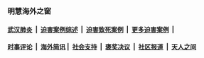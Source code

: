 
### 明慧海外之窗

####  [武汉肺炎](indexes/365.md?t=02220600) &nbsp;|&nbsp;  [迫害案例综述](indexes/328.md?t=02220600) &nbsp;|&nbsp; [迫害致死案例](indexes/277.md?t=02220600)  &nbsp;|&nbsp; [更多迫害案例](indexes/81.md?t=02220600)  &nbsp;|&nbsp; 
####  [时事评论](indexes/19.md?t=02220600) &nbsp;|&nbsp; [海外简讯](indexes/245.md?t=02220600)&nbsp;|&nbsp;  [社会支持](indexes/140.md?t=02220600) &nbsp;|&nbsp; [褒奖决议](indexes/282.md?t=02220600) &nbsp;|&nbsp; [社区报道](indexes/91.md?t=02220600)  &nbsp;|&nbsp; [天人之间](indexes/78.md?t=02220600) 

